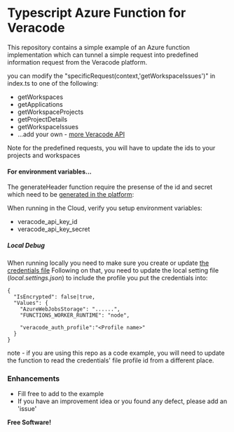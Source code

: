 # Typescript Azure Function for Veracode

This repository contains a simple example of an Azure function implementation which can tunnel a simple request into predefined information request from the Veracode platform.

you can modify the "specificRequest(context,'getWorkspaceIssues')" in index.ts to one of the following:
  - getWorkspaces
  - getApplications
  - getWorkspaceProjects
  - getProjectDetails
  - getWorkspaceIssues
  - ...add your own - [more Veracode API]

Note for the predefined requests, you will have to update the ids to your projects and workspaces

#### For environment variables...
The generateHeader function require the presense of the id and secret which need to be [generated in the platform]:

When running in the Cloud, verify you setup environment variables:
- veracode_api_key_id
- veracode_api_key_secret

##### Local Debug
When running locally you need to make sure you create or update [the credentials file]
Following on that, you need to update the local setting file (*local.settings.json*) to include the profile you put the credentials into:
```
{
  "IsEncrypted": false|true,
  "Values": {
    "AzureWebJobsStorage": "......",
    "FUNCTIONS_WORKER_RUNTIME": "node",

    "veracode_auth_profile":"<Profile name>"
  }
}
```
note - if you are using this repo as a code example, you will need to update the function to read 
       the credentials' file profile id from a different place.


### Enhancements

 - Fill free to add to the example
 - If you have an improvement idea or you found any defect, please add an 'issue'


**Free Software!**

[more Veracode API]: <https://help.veracode.com/reader/LMv_dtSHyb7iIxAQznC~9w/TNCmFBcyE6F902_fr9Qz0g>
[generated in the platform]: <https://help.veracode.com/reader/LMv_dtSHyb7iIxAQznC~9w/3YtglKwBsC_tCpQpA4Axiw>
[the credentials file]: <https://help.veracode.com/reader/LMv_dtSHyb7iIxAQznC~9w/zm4hbaPkrXi02YmacwH3wQ>